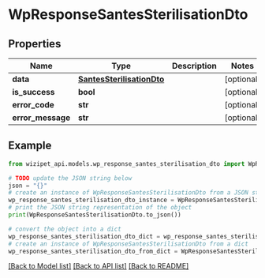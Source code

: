 # WpResponseSantesSterilisationDto


## Properties

Name | Type | Description | Notes
------------ | ------------- | ------------- | -------------
**data** | [**SantesSterilisationDto**](SantesSterilisationDto.md) |  | [optional] 
**is_success** | **bool** |  | [optional] 
**error_code** | **str** |  | [optional] 
**error_message** | **str** |  | [optional] 

## Example

```python
from wizipet_api.models.wp_response_santes_sterilisation_dto import WpResponseSantesSterilisationDto

# TODO update the JSON string below
json = "{}"
# create an instance of WpResponseSantesSterilisationDto from a JSON string
wp_response_santes_sterilisation_dto_instance = WpResponseSantesSterilisationDto.from_json(json)
# print the JSON string representation of the object
print(WpResponseSantesSterilisationDto.to_json())

# convert the object into a dict
wp_response_santes_sterilisation_dto_dict = wp_response_santes_sterilisation_dto_instance.to_dict()
# create an instance of WpResponseSantesSterilisationDto from a dict
wp_response_santes_sterilisation_dto_from_dict = WpResponseSantesSterilisationDto.from_dict(wp_response_santes_sterilisation_dto_dict)
```
[[Back to Model list]](../README.md#documentation-for-models) [[Back to API list]](../README.md#documentation-for-api-endpoints) [[Back to README]](../README.md)



